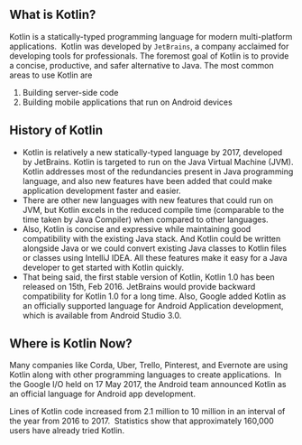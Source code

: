 ## What is Kotlin?

Kotlin is a statically-typed programming language for modern multi-platform applications.  Kotlin was developed by `JetBrains`, a company acclaimed for developing tools for professionals. The foremost goal of Kotlin is to provide a concise, productive, and safer alternative to Java. The most common areas to use Kotlin are

1.  Building server-side code
2.  Building mobile applications that run on Android devices

## History of Kotlin

*   Kotlin is relatively a new statically-typed language by 2017, developed by JetBrains. Kotlin is targeted to run on the Java Virtual Machine (JVM). Kotlin addresses most of the redundancies present in Java programming language, and also new features have been added that could make application development faster and easier.
*   There are other new languages with new features that could run on JVM, but Kotlin excels in the reduced compile time (comparable to the time taken by Java Compiler) when compared to other languages.
*   Also, Kotlin is concise and expressive while maintaining good compatibility with the existing Java stack. And Kotlin could be written alongside Java or we could convert existing Java classes to Kotlin files or classes using IntelliJ IDEA. All these features make it easy for a Java developer to get started with Kotlin quickly.
*   That being said, the first stable version of Kotlin, Kotlin 1.0 has been released on 15th, Feb 2016. JetBrains would provide backward compatibility for Kotlin 1.0 for a long time. Also, Google added Kotlin as an officially supported language for Android Application development, which is available from Android Studio 3.0.

## Where is Kotlin Now?

Many companies like Corda, Uber, Trello, Pinterest, and Evernote are using Kotlin along with other programming languages to create applications.  In the Google I/O held on 17 May 2017, the Android team announced Kotlin as an official language for Android app development.

Lines of Kotlin code increased from 2.1 million to 10 million in an interval of the year from 2016 to 2017.  Statistics show that approximately 160,000 users have already tried Kotlin.
